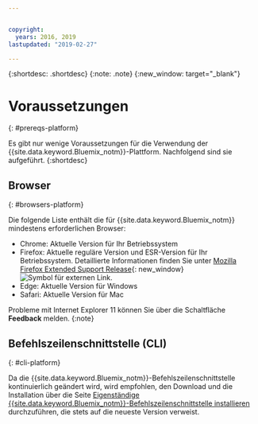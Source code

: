 ```yaml
---


copyright:
  years: 2016, 2019
lastupdated: "2019-02-27"

---
```


{:shortdesc: .shortdesc}
{:note: .note}
{:new_window: target="_blank"}

# Voraussetzungen
{: #prereqs-platform}

Es gibt nur wenige Voraussetzungen für die Verwendung der {{site.data.keyword.Bluemix_notm}}-Plattform. Nachfolgend sind sie aufgeführt.
{:shortdesc}

## Browser
{: #browsers-platform}

Die folgende Liste enthält die für {{site.data.keyword.Bluemix_notm}} mindestens erforderlichen Browser:

 * Chrome: Aktuelle Version für Ihr Betriebssystem
 * Firefox: Aktuelle reguläre Version und ESR-Version für Ihr Betriebssystem. Detaillierte Informationen finden Sie unter [Mozilla Firefox
Extended Support Release](https://www.mozilla.org/firefox/organizations/){: new_window} ![Symbol für externen Link](../icons/launch-glyph.svg "Symbol für externen Link").
 * Edge: Aktuelle Version für Windows
 * Safari: Aktuelle Version für Mac
 
Probleme mit Internet Explorer 11 können Sie über die Schaltfläche **Feedback** melden.
{:note}

## Befehlszeilenschnittstelle (CLI)
{: #cli-platform}

Da die {{site.data.keyword.Bluemix_notm}}-Befehlszeilenschnittstelle kontinuierlich geändert wird, wird empfohlen, den Download und die Installation über die Seite [Eigenständige {{site.data.keyword.Bluemix_notm}}-Befehlszeilenschnittstelle installieren](/docs/cli/reference/ibmcloud/cloud-cli-install_use) durchzuführen, die stets auf die neueste Version verweist.
